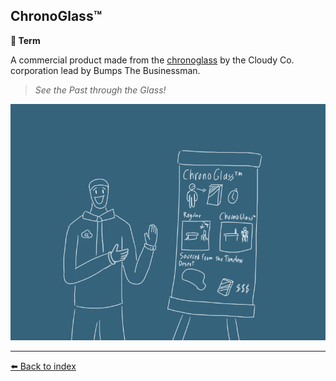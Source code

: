 ## ChronoGlass™️

**📑 Term**

A commercial product made from the [chronoglass](/chronoglass.md) by the Cloudy Co. corporation lead by Bumps The Businessman. 

> _See the Past through the Glass!_

![chronoglass_tm](/i/chronoglass_tm.png)


----------
[⬅️ Back to index](/index.md#29a0_s)